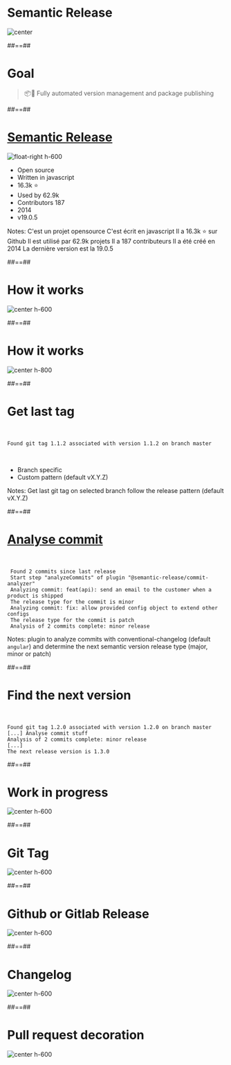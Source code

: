 <!-- .slide: -->

# Semantic Release 

![center](./assets/images/fusion.png)

##==##
# Goal

> 📦🚀 Fully automated version management and package publishing

##==##
# [Semantic Release](https://github.com/semantic-release/semantic-release)

![float-right h-600](./assets/images/bender.png)

- Open source 
- Written in javascript
- 16.3k ⭐️ 
- Used by 62.9k 
- Contributors 187
- 2014 
- v19.0.5

[//]: # (<!-- .element: class="list-fragment" -->)

Notes: C'est un projet opensource
C'est écrit en javascript
Il a 16.3k ⭐️ sur Github
Il est utilisé par 62.9k projets
Il a 187 contributeurs
Il a été créé en 2014
La dernière version est la 19.0.5

##==##

# How it works

![center h-600](./assets/images/howdoesitwork.png)

##==##

# How it works

![center h-800](./assets/images/how_it_works.png)

  
##==##

# Get last tag
<!-- .slide: class="with-code"-->

<br/>

```text
Found git tag 1.1.2 associated with version 1.1.2 on branch master
```
<!-- .element: class="big-code" -->

<br/>

- Branch specific
- Custom pattern (default vX.Y.Z)
<!-- .element: class="list-fragment" -->

Notes: Get last git tag on selected branch follow the release pattern (default vX.Y.Z)

##==##
<!-- .slide: class="with-code"-->


# [Analyse commit](https://github.com/semantic-release/commit-analyzer)

<br/>

```text [1|3-4|5-6|7]
 Found 2 commits since last release
 Start step "analyzeCommits" of plugin "@semantic-release/commit-analyzer"
 Analyzing commit: feat(api): send an email to the customer when a product is shipped
 The release type for the commit is minor
 Analyzing commit: fix: allow provided config object to extend other configs
 The release type for the commit is patch
 Analysis of 2 commits complete: minor release
```
<!-- .element: class="big-code" -->

Notes: plugin to analyze commits with conventional-changelog (default `angular`) and determine the next semantic version release type (major, minor or patch)

##==##
<!-- .slide: class="with-code"-->

# Find the next version

<br/>

```text [1|3|5]
Found git tag 1.2.0 associated with version 1.2.0 on branch master
[...] Analyse commit stuff
Analysis of 2 commits complete: minor release
[...]
The next release version is 1.3.0
```
<!-- .element: class="big-code" -->

##==## 
# Work in progress

![center h-600](./assets/images/work-in-progress.jpeg)

##==##
# Git Tag

![center h-600](./assets/images/git_tag.png)




##==##
# Github or Gitlab Release

![center h-600](./assets/images/github_release.png)

##==##

# Changelog

![center h-600](./assets/images/changelog.png)


##==##
# Pull request decoration

![center h-600](./assets/images/pull_request_decoration.png)

